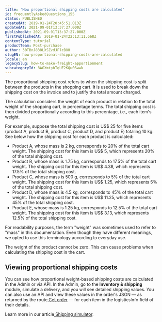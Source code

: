 ```yaml
---
title: 'How proportional shipping costs are calculated'
id: frequentlyAskedQuestions_155
status: PUBLISHED
createdAt: 2019-01-24T20:45:51.013Z
updatedAt: 2021-09-01T13:37:27.000Z
publishedAt: 2021-09-01T13:37:27.000Z
firstPublishedAt: 2019-01-24T22:13:11.668Z
contentType: tutorial
productTeam: Post-purchase
author: 30TBnJ838LXSZvdJFlcB8H
slugEN: how-proportional-shipping-costs-are-calculated
locale: en
legacySlug: how-to-make-freight-apportionment
subcategoryId: 8AGXmtpbTqUE2KQu0Swwk
---
```


The proportional shipping cost refers to when the shipping cost is split between the products in the shopping cart. It is used to break down the shipping cost on the invoice and to justify the total amount charged.

The calculation considers the weight of each product in relation to the total weight of the shopping cart, in percentage terms. The total shipping cost is then divided proportionally according to this percentage, i.e., each item's weight. 

For example, suppose the total shipping cost is US$ 25 for five items (product A, product B, product C, product D, and product E) totaling 10 kg. See below how the shipping cost for each product is calculated:

*  Product A, whose mass is 2 kg, corresponds to 20% of the total cart weight. The shipping cost for this item is US$ 5, which represents 20% of the total shipping cost.
* Product B, whose mass is 1.75 kg, corresponds to 17.5% of the total cart weight. The shipping cost for this item is US$ 4.38, which represents 17.5% of the total shipping cost.
* Product C, whose mass is 500 g, corresponds to 5% of the total cart weight. The shipping cost for this item is US$ 1.25, which represents 5% of the total shipping cost.
* Product D, whose mass is 4.5 kg, corresponds to 45% of the total cart weight. The shipping cost for this item is US$ 11.25, which represents 45% of the total shipping cost.
* Product E, whose mass is 1.25 kg, corresponds to 12.5% of the total cart weight. The shipping cost for this item is US$ 3.13, which represents 12.5% of the total shipping cost.

For readability purposes, the term "weight" was sometimes used to refer to "mass" in this documentation. Even though they have different meanings, we opted to use this terminology according to everyday use.

<div class="alert alert-danger">
The weight of the product cannot be zero. This can cause problems when calculating the shipping cost in the cart.
</div>

## Viewing proportional shipping costs

You can see how proportional weight-based shipping costs are calculated in the Admin or via API. In the Admin, go to the **Inventory & shipping** module, simulate a delivery, and you will see detailed shipping values. You can also use an API and view these values in the order's JSON — as returned by the route[ Get order](https://developers.vtex.com/vtex-developer-docs/reference/orders#getorder) — for each item in the logisticsInfo field of their details.

Learn more in our article[ Shipping simulator](/en/tutorial/simulacao-de-frete--tutorials_144).

